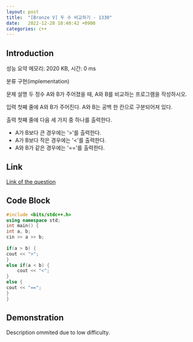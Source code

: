 ```yaml
---
layout: post
title:  "[Bronze V] 두 수 비교하기 - 1330"
date:   2022-12-28 10:40:42 +0900
categories: c++
---
```


## Introduction

성능 요약
메모리: 2020 KB, 시간: 0 ms

분류
구현(implementation)

문제 설명
두 정수 A와 B가 주어졌을 때, A와 B를 비교하는 프로그램을 작성하시오.

입력
첫째 줄에 A와 B가 주어진다. A와 B는 공백 한 칸으로 구분되어져 있다.

출력
첫째 줄에 다음 세 가지 중 하나를 출력한다.

- A가 B보다 큰 경우에는 '>'를 출력한다.
- A가 B보다 작은 경우에는 '<'를 출력한다.
- A와 B가 같은 경우에는 '=='를 출력한다.

## Link

[Link of the question](https://www.acmicpc.net/problem/1330)

## Code Block

```c++
#include <bits/stdc++.h>
using namespace std;
int main() {
int a, b;
cin >> a >> b;
 
if(a > b) {
cout << ">";
}
else if(a < b) {
    cout << "<";
}
else {
cout << "==";
}
}
```

## Demonstration

Description ommited due to low difficulty.
